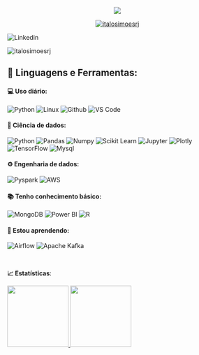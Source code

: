 <p align="center"> <img src="https://github.com/italosimoesrj/italosimoesrj/blob/main/ds.jpg" /> </p>


<p align="center"> <a href="https://github.com/ryo-ma/github-profile-trophy"><img src="https://github-profile-trophy.vercel.app/?username=italosimoesrj" alt="italosimoesrj" /></a> </p>

![Linkedin](https://img.shields.io/badge/Linkedin-blue?style=flat&logo=linkedin&link=https%3A%2F%2Fwww.linkedin.com%2Fin%2F%25C3%25ADtalo-sim%25C3%25B5es-463b3751%2F)
<p align="left"> <img src="https://komarev.com/ghpvc/?username=italosimoesrj&label=Profile%20views&color=0e75b6&style=flat" alt="italosimoesrj" /> </p>

 ## 🚀 **Linguagens e Ferramentas:**

 #### 💻 Uso diário:
 ![Python](https://img.shields.io/badge/-Python-black?style=flat-square&logo=Python)
 ![Linux](https://img.shields.io/badge/-Linux-black?style=flat-square&logo=Linux)
 ![Github](https://img.shields.io/badge/-Github-black?style=flat-square&logo=Github)
 ![VS Code](https://img.shields.io/badge/-VS%20Code-black?style=flat-square&logo=visual-studio-code)
 

 
 
 #### 🎲 Ciência de dados:
 ![Python](https://img.shields.io/badge/-Python-black?style=flat-square&logo=Python)
 ![Pandas](https://img.shields.io/badge/-Pandas-black?style=flat-square&logo=Pandas)
 ![Numpy](https://img.shields.io/badge/-Numpy-black?style=flat-square&logo=Numpy)
 ![Scikit Learn](https://img.shields.io/badge/-Scikit%20Learn-black?style=flat-square&logo=scikit-learn)
 ![Jupyter](https://img.shields.io/badge/-Jupyter-black?style=flat-square&logo=Jupyter)
 ![Plotly](https://img.shields.io/badge/-Plotly-black?style=flat-square&logo=Plotly)
 ![TensorFlow](https://img.shields.io/badge/TensorFlow-black?style=flat&logo=tensorflow)
 ![Mysql](https://img.shields.io/badge/Mysql-black?style=flat&logo=mysql)


 #### ⚙️ Engenharia de dados:
 ![Pyspark](https://img.shields.io/badge/-Pyspark-black?style=flat-square&logo=Apache-Spark)
 ![AWS](https://img.shields.io/badge/-AWS-black?style=flat-square&logo=Amazon-AWS)
 
 #### 📚 Tenho conhecimento básico:
 ![MongoDB](https://img.shields.io/badge/-MongoDB-black?style=plastic&logo=Mongodb)
 ![Power BI](https://img.shields.io/badge/-Power%20BI-black?style=plastic&logo=Power-BI)
 ![R](https://img.shields.io/badge/-R-black?style=flat-square&logo=R)
 
 #### 🌱 Estou aprendendo:
 ![Airflow](https://img.shields.io/badge/-Airflow-black?style=flat-square&logo=Apache-Airflow)
 ![ Apache Kafka](https://img.shields.io/badge/-Apache%20Kafka-black?style=flat-square&logo=Apache-Kafka)
 
 
 <br>

<b> :chart_with_upwards_trend: Estatísticas</b>:

<a href="https://github.com/italosimoesrj">
  <img height="140em" src="https://github-readme-stats.vercel.app/api?username=italosimoesrj&show_icons=true&theme=dark&include_commits=true"/>
</a>

<a href="https://github.com/italosimoesrj">
  <img height="140em" src="https://github-readme-stats.vercel.app/api/top-langs/?username=italosimoesrj&layout=compact&langs_count=8&theme=dark"/>
</a>



 

